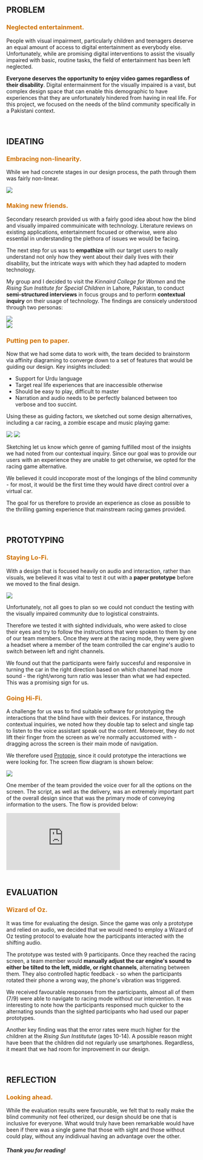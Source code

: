 <h2 class="sub-heading"> PROBLEM </h2>
<h3 style="color:#CF7000;"> Neglected entertainment. </h3>

People with visual impairment, particularly children and teenagers deserve an equal amount of access to digital entertainment as everybody else. Unfortunately, while are promising digital interventions to assist the visually impaired with basic, routine tasks, the field of entertainment has been left neglected.

**Everyone deserves the opportunity to enjoy video games regardless of their disability**. Digital entermainment for the visually impaired is a vast, but complex design space that can enable this demographic to have experiences that they are unfortunately hindered from having in real life. For this project, we focused on the needs of the blind community specifically in a Pakistani context.

<br>

<h2 class="sub-heading"> IDEATING </h2>
<h3 style="color:#CF7000;">Embracing non-linearity.</h3>

While we had concrete stages in our design process, the path through them was fairly non-linear.

<div class="flex justify-center w-full">
<img loading="lazy"  class="w-full" src="/info/works/blind-wheels/blind-wheels-process.svg" />
</div>

<h3 style="color:#CF7000;">Making new friends.</h3>

Secondary research provided us with a fairly good idea about how the blind and visually impaired commuinicate with technology. Literature reviews on existing applications, entertainment focused or otherwise, were also essential in understanding the plethora of issues we would be facing.

The next step for us was to **empathize** with our target users to really understand not only how they went about their daily lives with their disability, but the intricate ways with which they had adapted to modern technology.

My group and I decided to visit the _Kinnaird College for Women_ and the _Rising Sun Institute for Special Children_ in Lahore, Pakistan, to conduct **semi-structured interviews** in focus groups and to perform **contextual inquiry** on their usage of technology. The findings are consicely understood through two personas:

<div class="flex justify-center w-full">
<img loading="lazy"  class="w-full" src="/info/works/blind-wheels/persona-1.svg" />
</div>
<div class="flex justify-center w-full">
<img loading="lazy"  class="w-full" src="/info/works/blind-wheels/persona-2.svg" />
</div>

<h3 style="color:#CF7000;">Putting pen to paper.</h3>

Now that we had some data to work with, the team decided to brainstorm via affinity diagraming to converge down to a set of features that would be guiding our design. Key insights included:

- Support for Urdu language
- Target real life experiences that are inaccessible otherwise
- Should be easy to play, difficult to master
- Narration and audio needs to be perfectly balanced between too verbose and too succint.

Using these as guiding factors, we sketched out some design alternatives, including a car racing, a zombie escape and music playing game:

<div class="flex flex-col justify-center w-full">
<img loading="lazy"  class="w-4/5" src="/info/works/blind-wheels/sketches.jpeg" />
<img loading="lazy"  class="w-4/5" src="/info/works/blind-wheels/sketches2.jpeg" />
</div>

Sketching let us know which genre of gaming fulfilled most of the insights we had noted from our contextual inquiry. Since our goal was to provide our users with an experience they are unable to get otherwise, we opted for the racing game alternative.

We believed it could incoporate most of the longings of the blind community - for most, it would be the first time they would have direct control over a virtual car.

The goal for us therefore to provide an experience as close as possible to the thrilling gaming experience that mainstream racing games provided.

<br>

<h2 class="sub-heading"> PROTOTYPING </h2>
<h3 style="color:#CF7000;">Staying Lo-Fi.</h3>

With a design that is focused heavily on audio and interaction, rather than visuals, we believed it was vital to test it out with a **paper prototype** before we moved to the final design.

<div class="flex flex-col justify-center w-full">
<img loading="lazy"  class="w-full" src="/info/works/blind-wheels/paper-prototype.png" />
</div>

Unfortunately, not all goes to plan so we could not conduct the testing with the visually impaired community due to logistical constraints.

Therefore we tested it with sighted individuals, who were asked to close their eyes and try to follow the instructions that were spoken to them by one of our team members. Once they were at the racing mode, they were given a headset where a member of the team controlled the car engine's audio to switch between left and right channels.

We found out that the participants were fairly succesful and responsive in turning the car in the right direction based on which channel had more sound - the right/wrong turn ratio was lesser than what we had expected. This was a promising sign for us.

<h3 style="color:#CF7000;">Going Hi-Fi.</h3>

A challenge for us was to find suitable software for prototyping the interactions that the blind have with their devices. For instance, through contextual inquiries, we noted how they double tap to select and single tap to listen to the voice assistant speak out the content. Moreover, they do not lift their finger from the screen as we're normally accustomed with - dragging across the screen is their main mode of navigation.

We therefore used [Protopie](https://www.protopie.io/), since it could prototype the interactions we were looking for. The screen flow diagram is shown below:

<div class="flex flex-col lg:flex-row justify-center w-full">
<img loading="lazy"  class="w-full" src="/info/works/blind-wheels/blind-wheels-hifi.svg" />
</div>

One member of the team provided the voice over for all the options on the screen. The script, as well as the delivery, was an extremely important part of the overall design since that was the primary mode of conveying information to the users. The flow is provided below:

<div class="iframe-container">
    <iframe 
        class="responsive-iframe"
        loading="lazy"
        src="https://www.youtube.com/embed/VRpYA34ZFPY?start=4" title="YouTube video player" frameborder="0" allow="accelerometer; autoplay; clipboard-write; encrypted-media; gyroscope; picture-in-picture" allowfullscreen></iframe>
</div>

<br>

<h2 class="sub-heading"> EVALUATION </h2>
<h3 style="color:#CF7000;">Wizard of Oz.</h3>

It was time for evaluating the design. Since the game was only a prototype and relied on audio, we decided that we would need to employ a Wizard of Oz testing protocol to evaluate how the participants interacted with the shifting audio.

The prototype was tested with 9 participants. Once they reached the racing screen, a team member would **manually adjust the car engine's sound to either be tilted to the left, middle, or right channels**, alternating between them. They also controlled haptic feedback - so when the participants rotated their phone a wrong way, the phone's vibration was triggered.

We received favourable responses from the participants, almost all of them (7/9) were able to navigate to racing mode without our intervention. It was interesting to note how the participants responsed much quicker to the alternating sounds than the sighted participants who had used our paper prototypes.

Another key finding was that the error rates were much higher for the children at the _Rising Sun Institutute_ (ages 10-14). A possible reason might have been that the children did not regularly use smartphones. Regardless, it meant that we had room for improvement in our design.

<br>

<h2 class="sub-heading"> REFLECTION </h2>
<h3 style="color:#CF7000;">Looking ahead.</h3>

While the evaluation results were favourable, we felt that to really make the blind community not feel otherized, our design should be one that is inclusive for everyone. What would truly have been remarkable would have been if there was a single game that those with sight and those without could play, without any indidivual having an advantage over the other.

<h5 class="flex justify-center"> Thank you for reading! </h5>
